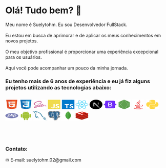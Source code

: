 
<!--
### Olá! 👋

- 🔭 I’m currently working on ...
- 🌱 I’m currently learning ...
- 👯 I’m looking to collaborate on ...
- 🤔 I’m looking for help with ...
- 💬 Ask me about ...

-->

<div>
  <h1>Olá! Tudo bem? 👋</h1>
  <p>Meu nome é Suelytohm. Eu sou Desenvolvedor FullStack.<br/><br/>Eu estou em busca de aprimorar e de aplicar os meus conhecimentos em novos projetos.<br/><br/>O meu objetivo profissional é proporcionar uma experiência excepcional para os usuários.<br/><br/>
    Aqui você pode acompanhar um pouco da minha jornada.<br/><h3>Eu tenho mais de 6 anos de experiência e eu já fiz alguns projetos utilizando as tecnologias abaixo:<h3></p>

  <img align="center" alt="Suelytohm-HTML" height="30" style="margin-top: 5px;" width="40" src="https://raw.githubusercontent.com/devicons/devicon/master/icons/html5/html5-original.svg">
  <img align="center" alt="Suelytohm-CSS" height="30" style="margin-top: 5px;" width="40" src="https://raw.githubusercontent.com/devicons/devicon/master/icons/css3/css3-original.svg">  
  <img align="center" alt="Suelytohm-CSS" height="30" style="margin-top: 5px;" width="40" src="https://raw.githubusercontent.com/devicons/devicon/master/icons/sass/sass-original.svg">  
  <img align="center" alt="Suelytohm-Js" height="30" style="margin-top: 5px;" width="40" src="https://raw.githubusercontent.com/devicons/devicon/master/icons/javascript/javascript-plain.svg">
  <img align="center" alt="Suelytohm-Js" height="30" style="margin-top: 5px;" width="40" src="https://raw.githubusercontent.com/devicons/devicon/master/icons/typescript/typescript-original.svg">
  <img align="center" alt="Suelytohm-React" height="30" style="margin-top: 5px;" width="40" src="https://raw.githubusercontent.com/devicons/devicon/master/icons/react/react-original.svg">
  <img align="center" alt="Suelytohm-React" height="30" style="margin-top: 5px;" width="40" src="https://raw.githubusercontent.com/devicons/devicon/master/icons/nextjs/nextjs-original.svg">
  <img align="center" alt="Suelytohm-CSS" height="30" style="margin-top: 5px;" width="40" src="https://raw.githubusercontent.com/devicons/devicon/master/icons/bootstrap/bootstrap-plain.svg">
  <img align="center" alt="Suelytohm-Node" height="30" style="margin-top: 5px;" width="40" src="https://raw.githubusercontent.com/devicons/devicon/master/icons/nodejs/nodejs-plain.svg">
  <img align="center" alt="Suelytohm-Node" height="30" style="margin-top: 5px;" width="40" src="https://raw.githubusercontent.com/devicons/devicon/master/icons/java/java-plain.svg">
  <img align="center" alt="Suelytohm-Node" height="30" style="margin-top: 5px;" width="40" src="https://raw.githubusercontent.com/devicons/devicon/master/icons/python/python-plain.svg">
  <img align="center" alt="Suelytohm-Node" height="30" style="margin-top: 5px;" width="40" src="https://raw.githubusercontent.com/devicons/devicon/master/icons/php/php-plain.svg">
  <img align="center" alt="Suelytohm-HTML" height="30" style="margin-top: 5px;" width="40" src="https://raw.githubusercontent.com/devicons/devicon/master/icons/android/android-plain.svg">
  <img align="center" alt="Suelytohm-CSS" height="30" style="margin-top: 5px;" width="40" src="https://raw.githubusercontent.com/devicons/devicon/master/icons/mysql/mysql-original.svg">
  <img align="center" alt="Suelytohm-CSS" height="30" style="margin-top: 5px;" width="40" src="https://raw.githubusercontent.com/devicons/devicon/master/icons/postgresql/postgresql-original.svg">
  <img align="center" alt="Suelytohm-CSS" height="30" style="margin-top: 5px;" width="40" src="https://raw.githubusercontent.com/devicons/devicon/master/icons/mongodb/mongodb-original.svg">
  <img align="center" alt="Suelytohm-CSS" height="30" style="margin-top: 5px;" width="40" src="https://raw.githubusercontent.com/devicons/devicon/master/icons/redis/redis-original.svg">


  <br/><br/>
  <h3>Contato:</h3>
  <p>✉ E-mail: suelytohm.02@gmail.com</p>

  
  

  <!-- div style="display: inline_block"><br>
  <a href="https://github.com/suelytohm">
  <img height="170em" width="350px" src="https://github-readme-stats.vercel.app/api?username=suelytohm&show_icons=true&theme=dracula&include_all_commits=true&count_private=true"/>
  <img height="170em" width="350px" src="https://github-readme-stats.vercel.app/api/top-langs/?username=suelytohm&layout=compact&langs_count=7&theme=dracula"/ -->

</div>
</div>
